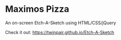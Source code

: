 # Maximos Pizza

An on-screen Etch-A-Sketch using HTML/CSS/jQuery

Check it out: https://twinpair.github.io/Etch-A-Sketch